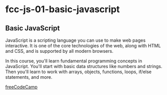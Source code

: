 # fcc-js-01-basic-javascript

## Basic JavaScript

JavaScript is a scripting language you can use to make web pages interactive. It is one of the core technologies of the web, along with HTML and CSS, and is supported by all modern browsers.

In this course, you'll learn fundamental programming concepts in JavaScript. You'll start with basic data structures like numbers and strings. Then you'll learn to work with arrays, objects, functions, loops, if/else statements, and more.

[freeCodeCamp](https://www.freecodecamp.org/learn/javascript-algorithms-and-data-structures/)
